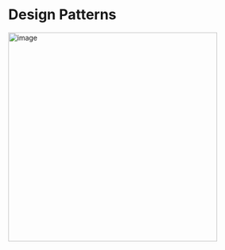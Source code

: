 # Design Patterns
<img width="420" alt="image" src="https://github.com/HJC96/DesignPatterns/assets/87226129/a9601916-877f-46be-b79d-b05c6319c201">

